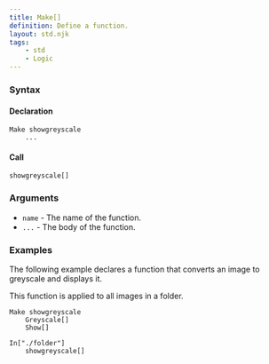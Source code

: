```yaml
---
title: Make[]
definition: Define a function.
layout: std.njk
tags:
    - std
    - Logic
---
```


### Syntax

#### Declaration

```
Make showgreyscale
    ...
```

#### Call

```
showgreyscale[]
```

### Arguments

- `name` - The name of the function.
- `...` - The body of the function.

### Examples

The following example declares a function that converts an image to greyscale and displays it.

This function is applied to all images in a folder.

```
Make showgreyscale
    Greyscale[]
    Show[]

In["./folder"]
    showgreyscale[]
```
